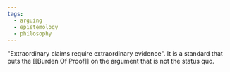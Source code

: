 ```yaml
---
tags:
  - arguing
  - epistemology
  - philosophy
---
```

"Extraordinary claims require extraordinary evidence".
It is a standard that puts the [[Burden Of Proof]] on the argument that is not the status quo.